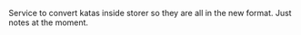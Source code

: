 
Service to convert katas inside storer so they are all in the new format.
Just notes at the moment.